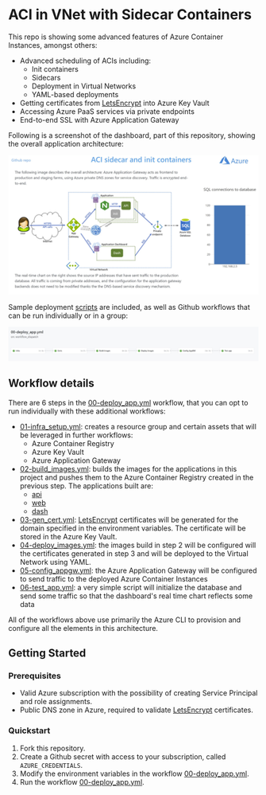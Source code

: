 # ACI in VNet with Sidecar Containers

This repo is showing some advanced features of Azure Container Instances, amongst others:

- Advanced scheduling of ACIs including:
    - Init containers
    - Sidecars
    - Deployment in Virtual Networks
    - YAML-based deployments
- Getting certificates from [LetsEncrypt](https://letsencrypt.org/) into Azure Key Vault
- Accessing Azure PaaS services via private endpoints
- End-to-end SSL with Azure Application Gateway

Following is a screenshot of the dashboard, part of this repository, showing the overall application architecture:

![dashboard](./media/dashboard.png)

Sample deployment [scripts](./scripts/) are included, as well as Github workflows that can be run individually or in a group:

![actions](./media/workflow.png)

## Workflow details

There are 6 steps in the [00-deploy_app.yml](.github/workflows/00-deploy_app.yml) workflow, that you can opt to run individually with these additional workflows:

- [01-infra_setup.yml](.github/workflows/01-infra_setup.yml): creates a resource group and certain assets that will be leveraged in further workflows:
    - Azure Container Registry
    - Azure Key Vault
    - Azure Application Gateway
- [02-build_images.yml](.github/workflows/02-build_images.yml): builds the images for the applications in this project and pushes them to the Azure Container Registry created in the previous step. The applications built are:
    - [api](./api/)
    - [web](./web/)
    - [dash](./dash/)
- [03-gen_cert.yml](.github/workflows/03-gen_cert.yml): [LetsEncrypt](https://letsencrypt.org/) certificates will be generated for the domain specified in the environment variables. The certificate will be stored in the Azure Key Vault.
- [04-deploy_images.yml](.github/workflows/04-deploy_images.yml): the images build in step 2 will be configured will the certificates generated in step 3 and will be deployed to the Virtual Network using YAML.
- [05-config_appgw.yml](.github/workflows/05-config_appgw.yml): the Azure Application Gateway will be configured to send traffic to the deployed Azure Container Instances
- [06-test_app.yml](.github/workflows/06-test_app.yml): a very simple script will initialize the database and send some traffic so that the dashboard's real time chart reflects some data

All of the workflows above use primarily the Azure CLI to provision and configure all the elements in this architecture.

## Getting Started

### Prerequisites

- Valid Azure subscription with the possibility of creating Service Principal and role assignments.
- Public DNS zone in Azure, required to validate [LetsEncrypt](https://letsencrypt.org/) certificates.

### Quickstart

1. Fork this repository.
2. Create a Github secret with access to your subscription, called `AZURE_CREDENTIALS`.
3. Modify the environment variables in the workflow [00-deploy_app.yml](.github/workflows/00-deploy_app.yml).
4. Run the workflow [00-deploy_app.yml](.github/workflows/00-deploy_app.yml).
